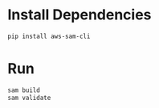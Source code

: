 # Install Dependencies

```bash
pip install aws-sam-cli
```

# Run

```bash
sam build
sam validate
```